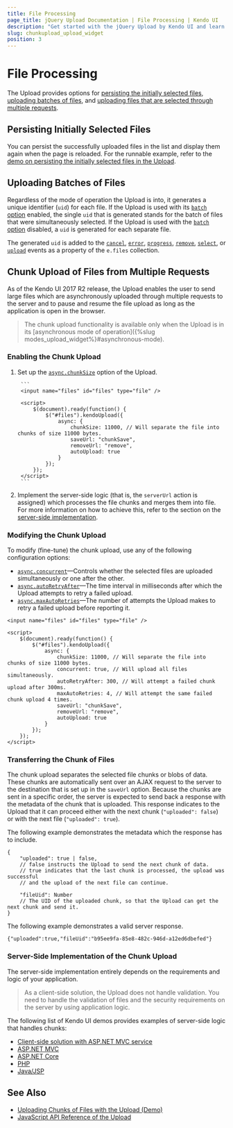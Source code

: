 ```yaml
---
title: File Processing
page_title: jQuery Upload Documentation | File Processing | Kendo UI
description: "Get started with the jQuery Upload by Kendo UI and learn how to persist the initially selected files, upload batches of files, and do a chunk upload for files selected through multiple requests."
slug: chunkupload_upload_widget
position: 3
---
```


# File Processing

The Upload provides options for [persisting the initially selected files](#persisting-initially-selected-files), [uploading batches of files](#uploading-batches-of-files), and [uploading files that are selected through multiple requests](#chunk-upload-of-files-from-multiple-requests).

## Persisting Initially Selected Files

You can persist the successfully uploaded files in the list and display them again when the page is reloaded. For the runnable example, refer to the [demo on persisting the initially selected files in the Upload](https://demos.telerik.com/kendo-ui/upload/initialfiles).

## Uploading Batches of Files

Regardless of the mode of operation the Upload is into, it generates a unique identifier (`uid`) for each file. If the Upload is used with its [`batch` option](/api/javascript/ui/upload/configuration/async.batch) enabled, the single `uid` that is generated stands for the batch of files that were simultaneously selected. If the Upload is used with the [`batch` option](/api/javascript/ui/upload/configuration/async.batch) disabled, a `uid` is generated for each separate file.

The generated `uid` is added to the [`cancel`](/api/javascript/ui/upload/events/cancel), [`error`](/api/javascript/ui/upload/events/error), [`progress`](/api/javascript/ui/upload/events/progress), [`remove`](/api/javascript/ui/upload/events/remove), [`select`](/api/javascript/ui/upload/events/select), or [`upload`](/api/javascript/ui/upload/events/upload) events as a property of the `e.files` collection.

## Chunk Upload of Files from Multiple Requests

As of the Kendo UI 2017 R2 release, the Upload enables the user to send large files which are asynchronously uploaded through multiple requests to the server and to pause and resume the file upload as long as the application is open in the browser.

> The chunk upload functionality is available only when the Upload is in its [asynchronous mode of operation]({%slug modes_upload_widget%}#asynchronous-mode).

### Enabling the Chunk Upload

1. Set up the [`async.chunkSize`](/api/javascript/ui/upload/configuration/async.chunksize) option of the Upload.

        ```
        <input name="files" id="files" type="file" />

        <script>
            $(document).ready(function() {
                $("#files").kendoUpload({
                    async: {
                        chunkSize: 11000, // Will separate the file into chunks of size 11000 bytes.
                        saveUrl: "chunkSave",
                        removeUrl: "remove",
                        autoUpload: true
                    }
                });
            });
        </script>
        ```

1. Implement the server-side logic (that is, the `serverUrl` action is assigned) which processes the file chunks and merges them into file. For more information on how to achieve this, refer to the section on the [server-side implementation](#server-side-implementation).

### Modifying the Chunk Upload

To modify (fine-tune) the chunk upload, use any of the following configuration options:

* [`async.concurrent`](/api/javascript/ui/upload/configuration/async.concurrent)&mdash;Controls whether the selected files are uploaded simultaneously or one after the other.
* [`async.autoRetryAfter`](/api/javascript/ui/upload/configuration/async.autoretryafter)&mdash;The time interval in milliseconds after which the Upload attempts to retry a failed upload.
* [`async.maxAutoRetries`](/api/javascript/ui/upload/configuration/async.maxautoretries)&mdash;The number of attempts the Upload makes to retry a failed upload before reporting it.

```
<input name="files" id="files" type="file" />

<script>
    $(document).ready(function() {
        $("#files").kendoUpload({
            async: {
                chunkSize: 11000, // Will separate the file into chunks of size 11000 bytes.
                concurrent: true, // Will upload all files simultaneously.
                autoRetryAfter: 300, // Will attempt a failed chunk upload after 300ms.
                maxAutoRetries: 4, // Will attempt the same failed chunk upload 4 times.
                saveUrl: "chunkSave",
                removeUrl: "remove",
                autoUpload: true
            }
        });
    });
</script>
```

### Transferring the Chunk of Files

The chunk upload separates the selected file chunks or blobs of data. These chunks are automatically sent over an AJAX request to the server to the destination that is set up in the `saveUrl` option. Because the chunks are sent in a specific order, the server is expected to send back a response with the metadata of the chunk that is uploaded. This response indicates to the Upload that it can proceed either with the next chunk (`"uploaded": false`) or with the next file (`"uploaded": true`).

The following example demonstrates the metadata which the response has to include.

    {
        "uploaded": true | false,
        // false instructs the Upload to send the next chunk of data.
        // true indicates that the last chunk is processed, the upload was successful
        // and the upload of the next file can continue.

        "fileUid": Number
        // The UID of the uploaded chunk, so that the Upload can get the next chunk and send it.
    }

The following example demonstrates a valid server response.

    {"uploaded":true,"fileUid":"b95ee9fa-85e8-482c-946d-a12ed6dbefed"}

### Server-Side Implementation of the Chunk Upload

The server-side implementation entirely depends on the requirements and logic of your application.

> As a client-side solution, the Upload does not handle validation. You need to handle the validation of files and the security requirements on the server by using application logic.

The following list of Kendo UI demos provides examples of server-side logic that handles chunks:

* [Client-side solution with ASP.NET MVC service](https://demos.telerik.com/kendo-ui/upload/chunkupload)
* [ASP.NET MVC](https://demos.telerik.com/aspnet-mvc/upload/chunkupload)
* [ASP.NET Core](https://demos.telerik.com/aspnet-core/upload/chunkupload)
* [PHP](https://demos.telerik.com/php-ui/upload/chunkupload)
* [Java/JSP](https://demos.telerik.com/jsp-ui/upload/chunkupload)

## See Also

* [Uploading Chunks of Files with the Upload (Demo)](https://demos.telerik.com/kendo-ui/upload/chunkupload)
* [JavaScript API Reference of the Upload](/api/javascript/ui/upload)
